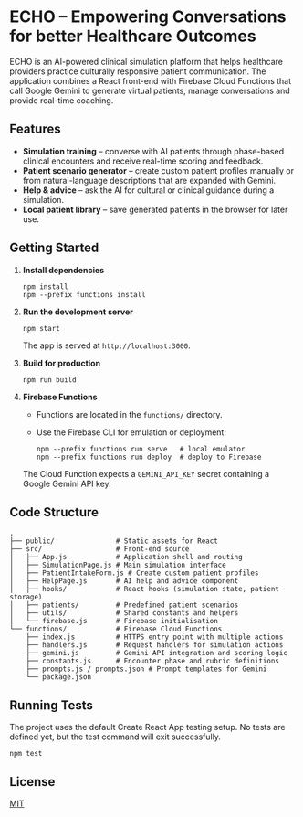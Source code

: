 # ECHO – Empowering Conversations for better Healthcare Outcomes

ECHO is an AI-powered clinical simulation platform that helps healthcare providers practice culturally responsive patient communication. The application combines a React front-end with Firebase Cloud Functions that call Google Gemini to generate virtual patients, manage conversations and provide real-time coaching.

## Features

- **Simulation training** – converse with AI patients through phase-based clinical encounters and receive real-time scoring and feedback.
- **Patient scenario generator** – create custom patient profiles manually or from natural-language descriptions that are expanded with Gemini.
- **Help & advice** – ask the AI for cultural or clinical guidance during a simulation.
- **Local patient library** – save generated patients in the browser for later use.

## Getting Started

1. **Install dependencies**

   ```
   npm install
   npm --prefix functions install
   ```

2. **Run the development server**

   ```
   npm start
   ```

   The app is served at `http://localhost:3000`.

3. **Build for production**

   ```
   npm run build
   ```

4. **Firebase Functions**

   - Functions are located in the `functions/` directory.
   - Use the Firebase CLI for emulation or deployment:

     ```
     npm --prefix functions run serve   # local emulator
     npm --prefix functions run deploy  # deploy to Firebase
     ```

   The Cloud Function expects a `GEMINI_API_KEY` secret containing a Google Gemini API key.

## Code Structure

```
.
├── public/               # Static assets for React
├── src/                  # Front-end source
│   ├── App.js            # Application shell and routing
│   ├── SimulationPage.js # Main simulation interface
│   ├── PatientIntakeForm.js # Create custom patient profiles
│   ├── HelpPage.js       # AI help and advice component
│   ├── hooks/            # React hooks (simulation state, patient storage)
│   ├── patients/         # Predefined patient scenarios
│   ├── utils/            # Shared constants and helpers
│   └── firebase.js       # Firebase initialisation
└── functions/            # Firebase Cloud Functions
    ├── index.js          # HTTPS entry point with multiple actions
    ├── handlers.js       # Request handlers for simulation actions
    ├── gemini.js         # Gemini API integration and scoring logic
    ├── constants.js      # Encounter phase and rubric definitions
    ├── prompts.js / prompts.json # Prompt templates for Gemini
    └── package.json
```

## Running Tests

The project uses the default Create React App testing setup. No tests are defined yet, but the test command will exit successfully.

```
npm test
```

## License

[MIT](LICENSE)
